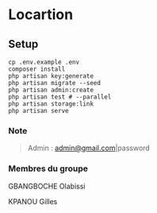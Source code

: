 # Locartion


## Setup
```shell
cp .env.example .env
composer install
php artisan key:generate
php artisan migrate --seed
php artisan admin:create
php artisan test # --parallel
php artisan storage:link
php artisan serve
```

### Note
> Admin : admin@gmail.com|password


### Membres du groupe


GBANGBOCHE Olabissi


KPANOU Gilles
